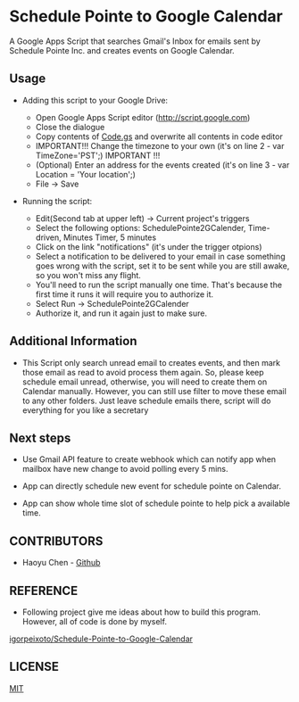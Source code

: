 Schedule Pointe to Google Calendar
==================================

A Google Apps Script that searches Gmail's Inbox for emails sent by Schedule Pointe Inc. and creates events on Google Calendar.

## Usage

  * Adding this script to your Google Drive:
    * Open Google Apps Script editor (http://script.google.com)
    * Close the dialogue
    * Copy contents of [Code.gs](https://raw.githubusercontent.com/haoyuc1/Schedule-Pointe-to-Google-Calendar/master/Code.gs) and overwrite all contents in code editor
    * IMPORTANT!!!  Change the timezone to your own (it's on line 2 - var TimeZone='PST';)  IMPORTANT !!!
    * (Optional) Enter an address for the events created (it's on line 3 - var Location = 'Your location';)
    * File -> Save
    
  * Running the script:
    - Edit(Second tab at upper left) -> Current project's triggers
    - Select the following options: SchedulePointe2GCalender, Time-driven, Minutes Timer, 5 minutes
    - Click on the link "notifications" (it's under the trigger otpions)
    - Select a notification to be delivered to your email in case something goes wrong with the script,
      set it to be sent while you are still awake, so you won't miss any flight.
    - You'll need to run the script manually one time. That's because the first time it runs it will require you to authorize it.
    - Select Run -> SchedulePointe2GCalender
    - Authorize it, and run it again just to make sure.

## Additional Information

* This Script only search unread email to creates events, and then mark those email as read to avoid process them again. So, please keep schedule email unread, otherwise, you will need to create them on Calendar manually. However, you can still use filter to move these email to any other folders. Just leave schedule emails there, script will do everything for you like a secretary

## Next steps

* Use Gmail API feature to create webhook which can notify app when mailbox have new change to avoid polling every 5 mins.

* App can directly schedule new event for schedule pointe on Calendar.

* App can show whole time slot of schedule pointe to help pick a available time.



## CONTRIBUTORS

* Haoyu Chen - [Github](//github.com/haoyuc1)

## REFERENCE

* Following project give me ideas about how to build this program. However, all of code is done by myself.

[igorpeixoto/Schedule-Pointe-to-Google-Calendar](https://github.com/igorpeixoto/Schedule-Pointe-to-Google-Calendar/)

## LICENSE

[MIT](https://raw.githubusercontent.com/haoyuc1/Schedule-Pointe-to-Google-Calendar/master/LICENSE)
